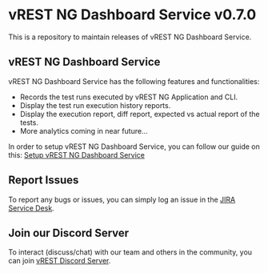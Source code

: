 # vREST NG Dashboard Service v0.7.0

This is a repository to maintain releases of vREST NG Dashboard Service.

## vREST NG Dashboard Service

vREST NG Dashboard Service has the following features and functionalities:

- Records the test runs executed by vREST NG Application and CLI.
- Display the test run execution history reports.
- Display the execution report, diff report, expected vs actual report of the tests.
- More analytics coming in near future...

In order to setup vREST NG Dashboard Service, you can follow our guide on this:
[Setup vREST NG Dashboard Service](https://vrest.io/docs/dashboard/on-premise-installation.html)

## Report Issues

To report any bugs or issues, you can simply log an issue in the [JIRA Service Desk](https://optimizory.atlassian.net/servicedesk/customer/portal/2).

## Join our Discord Server

To interact (discuss/chat) with our team and others in the community, you can join [vREST Discord Server](https://discord.gg/NtRa7kw).
